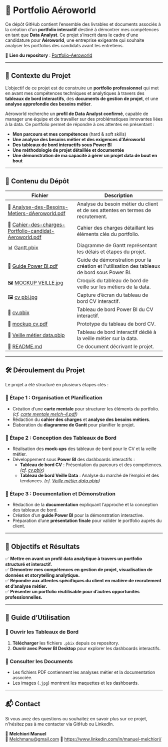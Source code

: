 # 🚀 Portfolio Aéroworld

Ce dépôt GitHub contient l’ensemble des livrables et documents associés à la création d’un **portfolio interactif** destiné à démontrer mes compétences en tant que **Data Analyst**. Ce projet s'inscrit dans le cadre d'une candidature pour **Aéroworld**, une entreprise exigeante qui souhaite analyser les portfolios des candidats avant les entretiens.

📌 **Lien du repository** : [Portfolio-Aeroworld](https://github.com/Melchmanu/Portfolio-Aeroworld)

---

## 📖 Contexte du Projet  

L’objectif de ce projet est de construire un **portfolio professionnel** qui met en avant mes compétences techniques et analytiques à travers des **tableaux de bord interactifs**, des **documents de gestion de projet**, et une **analyse approfondie des besoins métier**.

Aéroworld recherche un **profil de Data Analyst confirmé**, capable de manager une équipe et de travailler sur des problématiques innovantes liées à la data. Ce portfolio permet de répondre à ces attentes en présentant :

- **Mon parcours et mes compétences** (hard & soft skills)
- **Une analyse des besoins métier et des exigences d'Aéroworld**
- **Des tableaux de bord interactifs sous Power BI**
- **Une méthodologie de projet détaillée et documentée**
- **Une démonstration de ma capacité à gérer un projet data de bout en bout**

---

## 📂 Contenu du Dépôt  

| Fichier | Description |
|---------|------------|
| 📄 [Analyse-des-Besoins-Metiers-dAeroworld.pdf](./Analyse-des-Besoins-Metiers-dAeroworld.pdf) | Analyse du besoin métier du client et de ses attentes en termes de recrutement. |
| 📄 [Cahier-des-charges-Portfolio-candidat-Aeroworld.pdf](./Cahier-des-charges-Portfolio-candidat-Aeroworld.pdf) | Cahier des charges détaillant les éléments clés du portfolio. |
| 📊 [Gantt.pbix](./Gantt.pbix) | Diagramme de Gantt représentant les délais et étapes du projet. |
| 📘 [Guide Power BI.pdf](./Guide%20Power%20Bi.pdf) | Guide de démonstration pour la création et l'utilisation des tableaux de bord sous Power BI. |
| 🖼️ [MOCKUP VEILLE.jpg](./MOCKUP%20VEILLE.jpg) | Croquis du tableau de bord de veille sur les métiers de la data. |
| 🖼️ [cv pbi.jpg](./cv%20pbi.jpg) | Capture d’écran du tableau de bord CV interactif. |
| 📄 [cv.pbix](./cv.pbix) | Tableau de bord Power BI du CV interactif. |
| 📄 [mockup cv.pdf](./mockup%20cv.pdf) | Prototype du tableau de bord CV. |
| 📄 [Veille métier data.pbip](./Veille%20métier%20data.pbip) | Tableau de bord interactif dédié à la veille métier sur la data. |
| 📌 [README.md](./README.md) | Ce document décrivant le projet. |

---

## 🛠️ Déroulement du Projet  

Le projet a été structuré en plusieurs étapes clés :

### 📌 Étape 1 : Organisation et Planification
- Création d’une **carte mentale** pour structurer les éléments du portfolio. *(cf. [carte mentale melch-4.pdf](./carte%20mentale%20melch-4.pdf))*
- Rédaction du **cahier des charges** et **analyse des besoins métiers**.
- Élaboration du **diagramme de Gantt** pour planifier le projet.

### 📌 Étape 2 : Conception des Tableaux de Bord
- Réalisation des **mock-ups** des tableaux de bord pour le CV et la veille métier.
- Développement sous **Power BI** des dashboards interactifs :
  - **Tableau de bord CV** : Présentation du parcours et des compétences. *(cf. [cv.pbix](./cv.pbix))*
  - **Tableau de bord Veille Data** : Analyse du marché de l’emploi et des tendances. *(cf. [Veille métier data.pbip](./Veille%20métier%20data.pbip))*

### 📌 Étape 3 : Documentation et Démonstration
- Rédaction de la **documentation** expliquant l’approche et la conception des tableaux de bord.
- Création d’un **guide Power BI** pour la démonstration interactive.
- Préparation d’une **présentation finale** pour valider le portfolio auprès du client.

---

## 🎯 Objectifs et Résultats  

✅ **Mettre en avant un profil data analytique à travers un portfolio structuré et interactif.**  
✅ **Démontrer mes compétences en gestion de projet, visualisation de données et storytelling analytique.**  
✅ **Répondre aux attentes spécifiques du client en matière de recrutement et d’analyse métier.**  
✅ **Présenter un portfolio réutilisable pour d’autres opportunités professionnelles.**  

---

## 📌 Guide d’Utilisation  

### 🔹 **Ouvrir les Tableaux de Bord**
1. **Télécharger** les fichiers `.pbix` depuis ce repository.
2. **Ouvrir avec Power BI Desktop** pour explorer les dashboards interactifs.

### 🔹 **Consulter les Documents**
- Les fichiers PDF contiennent les analyses métier et la documentation associée.
- Les images (`.jpg`) montrent les maquettes et les dashboards.

---

## 📬 Contact  

Si vous avez des questions ou souhaitez en savoir plus sur ce projet, n'hésitez pas à me contacter via GitHub ou LinkedIn.  

👤 **Melchiori Manuel**  
📧 Melchmanu@gmail.com
🔗 https://www.linkedin.com/in/manuel-melchiori/

